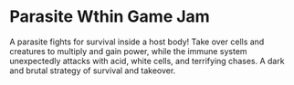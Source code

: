# Parasite Wthin Game Jam


A parasite fights for survival inside a host body! Take over cells and creatures to multiply and gain power, while the immune system unexpectedly attacks with acid, white cells, and terrifying chases. A dark and brutal strategy of survival and takeover.
